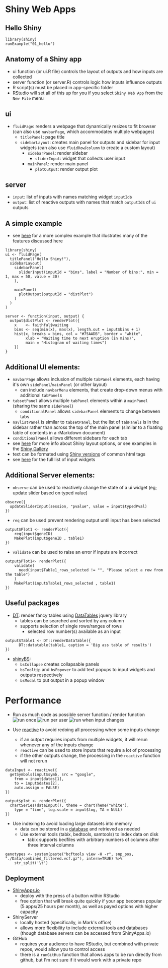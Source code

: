 # Shiny Web Apps

## Hello Shiny
```{r}
library(shiny)
runExample("01_hello")
```
## Anatomy of a Shiny app
- ui function (or ui.R file) controls the layout of outputs and how inputs are collected
- server function (or server.R) controls logic how inputs influence outputs
- R script(s) must be placed in app-specific folder
- RStudio will set all of this up for you if you select `Shiny Web App` from the `New File` menu

## ui
- `fluidPage`: renders a webpage that dynamically resizes to fit browser (can also use `navbarPage`, which accommodates multiple webpages)
    - `titlePanel`: page title
    - `sidebarLayout`: creates main panel for outputs and sidebar for input widgets (can also use `fluidRow`/`column` to create a custom layout)
        - `sidebarPanel`: render sidebar
            - `sliderInput`: widget that collects user input
        - `mainPanel`: render main panel
            - `plotOutput`: render output plot
            
## server
- `input`: list of inputs with names matching widget `inputId`s
- `output`: list of reactive outputs with names that match `outputId`s of `ui` outputs

## A simple example 
- see [here](https://github.com/hobrien/GENEX-FB1/tree/master/Shiny/GENEX-FB1) for a more complex example that illustrates many of the features discussed here

```
library(shiny)
ui <- fluidPage(
  titlePanel("Hello Shiny!"),
  sidebarLayout(
    sidebarPanel(
      sliderInput(inputId = "bins", label = "Number of bins:", min = 1, max = 50, value = 30)
    ),

    mainPanel(
      plotOutput(outputId = "distPlot")
    )
  )
)

server <- function(input, output) {
  output$distPlot <- renderPlot({
    x    <- faithful$waiting
    bins <- seq(min(x), max(x), length.out = input$bins + 1)
    hist(x, breaks = bins, col = "#75AADB", border = "white",
         xlab = "Waiting time to next eruption (in mins)",
         main = "Histogram of waiting times")
    })
}
```

## Additional UI elements:
- `navbarPage` allows inclusion of multiple `tabPanel` elements, each having it's own `sidePanel`/`mainPanel` (or other layout)
    - can include `navbarMenu` elements, that create drop-down menus with additional `tabPanel`s
- `tabsetPanel` allows multiple `tabPanel` elements within a `mainPanel` (sharing the same `sidePanel`)
    - `conditionalPanel` allows `sidebarPanel` elements to change between tabs
- `navlistPanel` is similar to `tabsetPanel`, but the list of `tabPanels` is in the sidebar rather than across the top of the main panel (similar to a floating table of contents in a rMarkdown document)
- `conditionalPanel` allows different sidebars for each tab
- see [here](https://shiny.rstudio.com/articles/layout-guide.html) for more info about Shiny layout options, or see examples in the [Shiny Gallery](https://shiny.rstudio.com/gallery)
- text can be formated using [Shiny versions](https://shiny.rstudio.com/articles/tag-glossary.html) of common html tags
- see [here](http://shiny.rstudio.com/gallery/widget-gallery.html) for the full list of input widgets

## Additional Server elements:
- `observe` can be used to reactively change the state of a ui widget (eg; update slider based on typed value)
```
observe({
  updateSliderInput(session, "pvalue", value = input$typedPval)
})
```

- `req` can be used prevent rendering output until input has been selected
```
output$Plot1 <- renderPlot({
    req(input$geneID)
    MakePlot(input$geneID , table1)
})
```

- `validate` can be used to raise an error if inputs are incorrect
```
output$Plot1<- renderPlot({
    validate(
      need(input$Table1_rows_selected != "", "Please select a row from the table")
    )
    MakePlot(input$Table1_rows_selected , table1)
})
```
## Useful packages
- [DT](https://shiny.rstudio.com/articles/datatables.html): render fancy tables using [DataTables](https://datatables.net) jquery library
    - tables can be searched and sorted by any column
    - supports selection of single rows/ranges of rows
        - selected row number(s) available as an input
```  
output$Table1 <- DT::renderDataTable({
      DT::datatable(table1, caption = 'Big ass table of results')
})
```
  
- [shinyBS](https://ebailey78.github.io/shinyBS):
    - `bsCollapse` creates collapsable panels
    - `bsTooltip` and `bsPopover` to add text popups to input widgets and outputs respectively
    - `bsModal` to put output in a popup window

# Performance
- Run as much code as possible server function / render function
![run once](https://shiny.rstudio.com/tutorial/written-tutorial/lesson5/images/run-once.png)
![run per user](https://shiny.rstudio.com/tutorial/written-tutorial/lesson5/images/run-once-per-user.png)
![run when input changes](https://shiny.rstudio.com/tutorial/written-tutorial/lesson5/images/run-many-times.png)

- Use [reactive](https://shiny.rstudio.com/tutorial/written-tutorial/lesson6/) to avoid redoing all processing when some inputs change
    - if an output requires inputs from multiple widgets, it will rerun whenever any of the inputs change
    - `reactive` can be used to store inputs that require a lot of processing
    - if the other outputs change, the processing in the `reactive` function will not rerun

```
dataInput <- reactive({
  getSymbols(input$symb, src = "google",
    from = input$dates[1],
    to = input$dates[2],
    auto.assign = FALSE)
})

output$plot <- renderPlot({    
  chartSeries(dataInput(), theme = chartTheme("white"),
    type = "line", log.scale = input$log, TA = NULL)
})
```

- Use indexing to avoid loading large datasets into memory
    - data can be stored in a [database](https://shiny.rstudio.com/articles/overview.html) and retrieved as needed
    - Use external tools (tabix, bedtools, samtools) to index data on disk
        - tabix supports bedfiles with arbitrary numbers of columns after three interval columns

```
genotypes <- system(paste("bcftools view -H -r", snp_pos, "./Data/combined_filtered.vcf.gz"), intern=TRUE) %>%
    str_split('\t')
```
## Deployment
- [ShinyApps.io](shttp://www.shinyapps.io)
    - deploy with the press of a button within RStudio
    - free option that will break quite quickly if your app becomes popular (5 apps/25 hours per month), as well as payed options with higher capacity
- ShinyServer
    - locally hosted (specifically, in Mark's office)
    - allows more flexibility to include external tools and databases (though database servers can be accessed from ShinyApps.io) 
- GitHub
    - requires your audience to have RStudio, but combined with private repos, would allow you to control access
    - there is a `runGitHub` function that allows apps to be run directly from github, but I'm not sure if it would work with a private repo
    